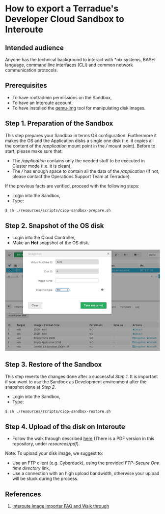 How to export a Terradue's Developer Cloud Sandbox to Interoute
===============================================================

Intended audience
-----------------

Anyone has the technical background to interact with *nix systems, BASH language, command line interfaces (CLI) and common network communication protocols.

Prerequisites
-------------

* To have root/admin permissions on the Sandbox,
* To have an Interoute account,
* To have installed the [qemu-img](http://wiki.qemu.org/Main_Page) tool for manipulating disk images.

Step 1. Preparation of the Sandbox
----------------------------------

This step prepares your Sandbox in terms OS configuration. Furthermore it makes the OS and the Application disks a single one disk (i.e. it copies all the content of the */application* mount point in the */* mount point). Before to start, please make sure that:

- The */application* contains only the needed stuff to be executed in Cluster mode (i.e. it is clean), 
- The */* has enough space to contain all the data of the */application* (If not, please contact the Operations Support  Team at Terradue).

If the previous facts are verified, proceed with the following steps:

* Login into the Sandbox,
* Type:
```bash
$ sh ./resources/scripts/ciop-sandbox-prepare.sh
```

Step 2. Snapshot of the OS disk
-------------------------------

* Login into the Cloud Controller,
* Make an **Hot** snapshot of the OS disk.

![Snaphsot of the OS disk](resources/images/ccb_hot_snapshot.png "Snaphsot of the OS disk")

Step 3. Restore of the Sandbox
------------------------------

This step reverts the changes done after a successful *Step 1*. It is important if you want to use the Sandbox as Development environment after the snapshot done at *Step 2*.

* Login into the Sandbox,
* Type:
```bash
$ sh ./resources/scripts/ciop-sandbox-restore.sh
```

Step 4. Upload of the disk on Interoute
---------------------------------------

* Follow the walk through described [here](https://hub.interoute.com/VDCImageUpload/assets/ImageUploader/) (There is a PDF version in this repository, under *resources/pdf*).

Note. To upload your disk image, we suggest to:

* Use an FTP client (e.g. Cyberduck), using the provided *FTP: Secure One time directory* link,
* Use a connection with an high upload bandwidth, otherwise your upload will be stuck during the process.

References
----------

1. [Interoute Image Importer FAQ and Walk through](https://hub.interoute.com/VDCImageUpload/assets/ImageUploader/)
